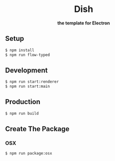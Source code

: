 <div align="center">
  <h1>Dish</h1>
</div>

<div align="center">
  <strong>the template for Electron</strong>
</div>

## Setup
```sh
$ npm install
$ npm run flow-typed
```

## Development
```sh
$ npm run start:renderer
$ npm run start:main
```

## Production
```sh
$ npm run build
```

## Create The Package
### OSX
```sh
$ npm run package:osx
```
